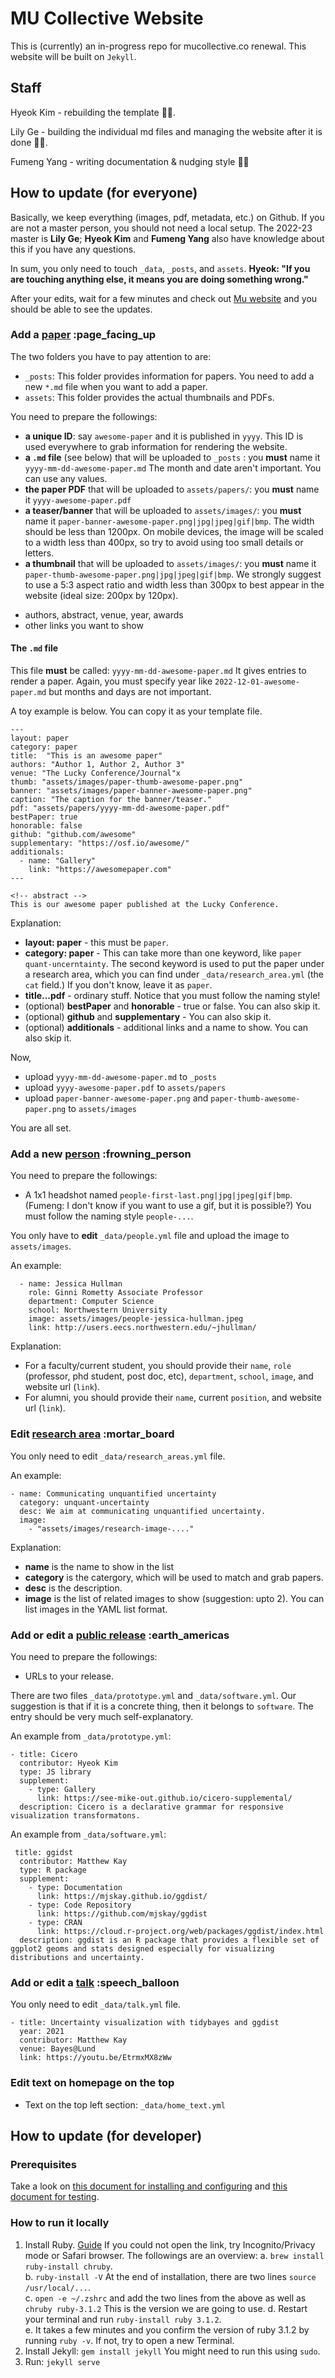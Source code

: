 # MU Collective Website

This is (currently) an in-progress repo for mucollective.co renewal. This website will be built on `Jekyll`.

## Staff

Hyeok Kim - rebuilding the template :man_technologist:.

Lily Ge - building the individual md files and managing the website after it is done :woman_pilot:.

Fumeng Yang - writing documentation & nudging style :woman_juggling:

## How to update (for everyone)

Basically, we keep everything (images, pdf, metadata, etc.) on Github. If you are not a master person, you should not need a local setup. The 2022-23 master is __Lily Ge__; __Hyeok Kim__  and __Fumeng Yang__ also have knowledge about this if you have any questions.

In sum, you only need to touch `_data`, `_posts`, and `assets`. __Hyeok: "If you are touching anything else, it means you are doing something wrong."__

After your edits, wait for a few minutes and check out [Mu website](https://mucollective.github.io/mucollective.co/) and you should be able to see the updates.

### Add a [paper](https://mucollective.github.io/mucollective.co/publications) :page_facing_up

The two folders you have to pay attention to are:

* `_posts`: This folder provides information for papers. You need to add a new `*.md` file when you want to add a paper.
* `assets`: This folder provides the actual thumbnails and PDFs.

You need to prepare the followings:

* __a unique ID__: say `awesome-paper` and it is published in `yyyy`. This ID is used everywhere to grab information for rendering the website.
* __a `.md` file__ (see below) that will be uploaded to `_posts` : you __must__ name it `yyyy-mm-dd-awesome-paper.md` The month and date aren't important. You can use any values.
* __the paper PDF__ that will be uploaded to `assets/papers/`: you __must__ name it `yyyy-awesome-paper.pdf`
* __a teaser/banner__ that will be uploaded to `assets/images/`: you __must__ name it `paper-banner-awesome-paper.png|jpg|jpeg|gif|bmp`. The width should be less than 1200px. On mobile devices, the image will be scaled to a width less than 400px, so try to avoid using too small details or letters.
* __a thumbnail__ that will be uploaded to `assets/images/`: you __must__ name it `paper-thumb-awesome-paper.png|jpg|jpeg|gif|bmp`. We strongly suggest to use a 5:3 aspect ratio and width less than 300px to best appear in the website (ideal size: 200px by 120px).
<!-- The width should be less than 1200px, and we suggest to use a 5:3 aspect ratio to align with other images. (Fumeng: I hope you can follow this rule such that we don't have to run resize scripts for you!) -->
* authors, abstract, venue, year, awards
* other links you want to show

#### The `.md` file

This file __must__ be called: `yyyy-mm-dd-awesome-paper.md` It gives entries to render a paper. Again, you must specify year like `2022-12-01-awesome-paper.md` but months and days are not important.

A toy example is below. You can copy it as your template file.

```{yaml}
---
layout: paper
category: paper 
title:  "This is an awesome paper"
authors: "Author 1, Author 2, Author 3"
venue: "The Lucky Conference/Journal"x
thumb: "assets/images/paper-thumb-awesome-paper.png"
banner: "assets/images/paper-banner-awesome-paper.png"
caption: "The caption for the banner/teaser."
pdf: "assets/papers/yyyy-mm-dd-awesome-paper.pdf"
bestPaper: true
honorable: false
github: "github.com/awesome"
supplementary: "https://osf.io/awesome/"
additionals:
  - name: "Gallery"
    link: "https://awesomepaper.com"
---

<!-- abstract -->
This is our awesome paper published at the Lucky Conference. 
```

Explanation:

* __layout: paper__ - this must be `paper`.
* __category: paper__ - This can take more than one keyword, like `paper quant-uncerntainty`. The second keyword is used to put the paper under a research area, which you can find under `_data/research_area.yml` (the `cat` field.) If you don't know, leave it as `paper`.
* __title...pdf__ - ordinary stuff. Notice that you must follow the naming style!
* (optional) __bestPaper__ and __honorable__ - true or false. You can also skip it.
* (optional) __github__ and __supplementary__ - You can also skip it.
* (optional) __additionals__ - additional links and a name to show. You can also skip it.

Now,

* upload `yyyy-mm-dd-awesome-paper.md` to `_posts`
* upload `yyyy-awesome-paper.pdf` to `assets/papers`
* upload `paper-banner-awesome-paper.png` and `paper-thumb-awesome-paper.png` to `assets/images`

You are all set.

### Add a new [person](https://mucollective.github.io/mucollective.co/people) :frowning_person

You need to prepare the followings:

* A 1x1 headshot named `people-first-last.png|jpg|jpeg|gif|bmp`. (Fumeng: I don't know if you want to use a gif, but it is possible?) You must follow the naming style `people-...`.

You only have to __edit__ `_data/people.yml` file and upload the image to `assets/images`.

An example:

```{yaml}
  - name: Jessica Hullman
    role: Ginni Rometty Associate Professor
    department: Computer Science
    school: Northwestern University
    image: assets/images/people-jessica-hullman.jpeg
    link: http://users.eecs.northwestern.edu/~jhullman/

```

Explanation:

* For a faculty/current student, you should provide their `name`, `role` (professor, phd student, post doc, etc), `department`, `school`, `image`, and website url (`link`).
* For alumni, you should provide their `name`, current `position`, and website url (`link`).

### Edit [research area](https://mucollective.github.io/mucollective.co/research) :mortar_board

You only need to edit `_data/research_areas.yml` file.

An example:

```{yaml}
- name: Communicating unquantified uncertainty 
  category: unquant-uncertainty 
  desc: We aim at communicating unquantified uncertainty. 
  image:
    - "assets/images/research-image-...."
```

Explanation:

* __name__ is the name to show in the list
* __category__  is the catergory, which will be used to match and grab papers.
* __desc__ is the description.
* __image__ is the list of related images to show (suggestion: upto 2). You can list images in the YAML list format.

### Add or edit a [public release](https://mucollective.github.io/mucollective.co/public-release) :earth_americas

You need to prepare the followings:

* URLs to your release.

There are two files `_data/prototype.yml` and `_data/software.yml`. Our suggestion is that if it is a concrete thing, then it belongs to `software`. The entry should be very much self-explanatory.

An example from `_data/prototype.yml`:

```{yaml}
- title: Cicero
  contributor: Hyeok Kim
  type: JS library
  supplement:
    - type: Gallery
      link: https://see-mike-out.github.io/cicero-supplemental/
  description: Cicero is a declarative grammar for responsive visualization transformatons.
```

An example from `_data/software.yml`:

```{yaml}
 title: ggidst
  contributor: Matthew Kay
  type: R package
  supplement:
    - type: Documentation
      link: https://mjskay.github.io/ggdist/
    - type: Code Repository
      link: https://github.com/mjskay/ggdist
    - type: CRAN
      link: https://cloud.r-project.org/web/packages/ggdist/index.html 
  description: ggdist is an R package that provides a flexible set of ggplot2 geoms and stats designed especially for visualizing distributions and uncertainty.
```

### Add or edit a [talk](https://mucollective.github.io/mucollective.co/talks) :speech_balloon

You only need to edit `_data/talk.yml` file.

```{yaml}
- title: Uncertainty visualization with tidybayes and ggdist
  year: 2021
  contributor: Matthew Kay
  venue: Bayes@Lund
  link: https://youtu.be/EtrmxMX8zWw
```

### Edit text on homepage on the top

* Text on the top left section: `_data/home_text.yml`

## How to update (for developer)

### Prerequisites

Take a look on [this document for installing and configuring](https://docs.github.com/en/pages/setting-up-a-github-pages-site-with-jekyll) and [this document for testing](https://docs.github.com/en/pages/setting-up-a-github-pages-site-with-jekyll/testing-your-github-pages-site-locally-with-jekyll).

### How to run it locally

1. Install Ruby. [Guide](https://mac.install.guide/ruby/12.html) If you could not open the link, try Incognito/Privacy mode or Safari browser. The followings are an overview:
  a. `brew install ruby-install chruby`.  
  b. `ruby-install -V` At the end of installation, there are two lines `source /usr/local/...`.  
  c. `open -e ~/.zshrc` and add the two lines from the above as well as `chruby ruby-3.1.2`  This is the version we are going to use.
  d. Restart your terminal and run `ruby-install ruby 3.1.2`.  
  e. It takes a few minutes and you confirm the version of ruby 3.1.2 by running `ruby -v`. If not, try to open a new Terminal.  
2. Install Jekyll: `gem install jekyll` You might need to run this using `sudo`.
3. Run: `jekyll serve`
